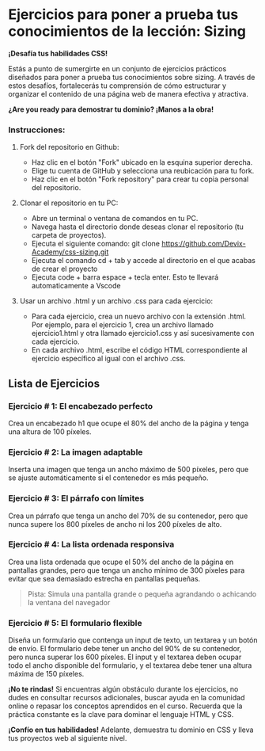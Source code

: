 # Ejercicios para poner a prueba tus conocimientos de la lección: Sizing

**¡Desafía tus habilidades CSS!**

Estás a punto de sumergirte en un conjunto de ejercicios prácticos diseñados para poner a prueba tus conocimientos sobre sizing. A través de estos desafíos, fortalecerás tu comprensión de cómo estructurar y organizar el contenido de una página web de manera efectiva y atractiva.

**¿Are you ready para demostrar tu dominio? ¡Manos a la obra!**

### Instrucciones:
1. Fork del repositorio en Github:

    * Haz clic en el botón "Fork" ubicado en la esquina superior derecha.
    * Elige tu cuenta de GitHub y selecciona una reubicación para tu fork.
    * Haz clic en el botón "Fork repository" para crear tu copia personal del repositorio.

2. Clonar el repositorio en tu PC:

    * Abre un terminal o ventana de comandos en tu PC.
    * Navega hasta el directorio donde deseas clonar el repositorio (tu carpeta de proyectos).
    * Ejecuta el siguiente comando: git clone https://github.com/Devix-Academy/css-sizing.git
    * Ejecuta el comando cd + tab y accede al directorio en el que acabas de crear el proyecto
    * Ejecuta code + barra espace + tecla enter. Esto te llevará automaticamente a Vscode
    

3. Usar un archivo .html y un archivo .css para cada ejercicio:

     * Para cada ejercicio, crea un nuevo archivo con la extensión .html. Por ejemplo, para el ejercicio 1, crea un archivo llamado ejercicio1.html y otra llamado ejercicio1.css y así sucesivamente con cada ejercicio.
    * En cada archivo .html, escribe el código HTML correspondiente al ejercicio específico al igual con el archivo .css.

## Lista de Ejercicios

### Ejercicio # 1: El encabezado perfecto
Crea un encabezado h1 que ocupe el 80% del ancho de la página y tenga una altura de 100 píxeles.

### Ejercicio # 2: La imagen adaptable
Inserta una imagen que tenga un ancho máximo de 500 píxeles, pero que se ajuste automáticamente si el contenedor es más pequeño.

### Ejercicio # 3: El párrafo con límites
Crea un párrafo que tenga un ancho del 70% de su contenedor, pero que nunca supere los 800 píxeles de ancho ni los 200 píxeles de alto.

### Ejercicio # 4: La lista ordenada responsiva
Crea una lista ordenada que ocupe el 50% del ancho de la página en pantallas grandes, pero que tenga un ancho mínimo de 300 píxeles para evitar que sea demasiado estrecha en pantallas pequeñas.

> Pista: Simula una pantalla grande o pequeña agrandando o achicando la ventana del navegador
    
### Ejercicio # 5: El formulario flexible
Diseña un formulario que contenga un input de texto, un textarea y un botón de envío. El formulario debe tener un ancho del 90% de su contenedor, pero nunca superar los 600 píxeles. El input y el textarea deben ocupar todo el ancho disponible del formulario, y el textarea debe tener una altura máxima de 150 píxeles.

**¡No te rindas!** Si encuentras algún obstáculo durante los ejercicios, no dudes en consultar recursos adicionales, buscar ayuda en la comunidad online o repasar los conceptos aprendidos en el curso. Recuerda que la práctica constante es la clave para dominar el lenguaje HTML y CSS.

**¡Confío en tus habilidades!** Adelante, demuestra tu dominio  en CSS y lleva tus proyectos web al siguiente nivel.
